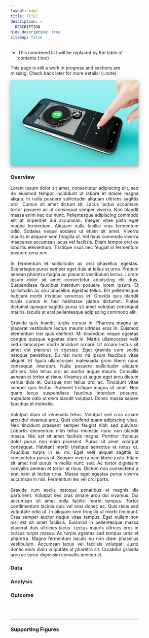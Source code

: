 ```yaml
---
layout: page
title: TITLE
description: >
  DESCRIPTION
hide_description: true
sitemap: false
---
```


<style>

.banner {
  box-shadow: 0 4px 8px 0 rgba(0, 0, 0, 0.2), 0 6px 20px 0 rgba(0, 0, 0, 0.19);
  center;
}

.justify {
  text-align: justify;
}

.center {
  display: block;
  margin-left: auto;
  margin-right: auto;
  width: 50%;
}

* {
  box-sizing: border-box;
}

.column25 {
  float: left;
  width: 25%;
  padding: 10px;
}

.column30 {
  float: left;
  width: 30%;
  padding: 10px;
}

.column40 {
  float: left;
  width: 40%;
  padding: 10px;
}

.column50 {
  float: left;
  width: 50%;
  padding: 10px;
}

.column60 {
  float: left;
  width: 60%;
  padding: 10px;
}

.column70 {
  float: left;
  width: 70%;
  padding: 10px;
}

.column75 {
  float: left;
  width: 75%;
  padding: 10px;
}

.row:after {
  content: "";
  display: table;
  clear: both;
}

@media screen and (max-width: 600px) {
  .column25 {
    width: 100%;
  }
  .column30 {
    width: 100%;
  }
  .column40 {
    width: 100%;
  }
  .column50 {
    width: 100%;
  }
  .column60 {
    width: 100%;
  }
  .column70 {
    width: 100%;
  }
  .column75 {
    width: 100%;
  }
}

</style>


* This unordered list will be replaced by the table of contents
{:toc}

This page is still a work in progress and sections are missing. Check back later for more details!
{:.note}


<img src="/assets/img/spotify/spotify_cover.jpg"  alt="Spotify Project" class="banner">



### Overview

<p class="justify">
  Lorem ipsum dolor sit amet, consectetur adipiscing elit, sed do eiusmod tempor incididunt ut labore et dolore magna aliqua. In nulla posuere sollicitudin aliquam ultrices sagittis orci. Cursus sit amet dictum sit. Lacus luctus accumsan tortor posuere ac ut consequat semper viverra. Non blandit massa enim nec dui nunc. Pellentesque adipiscing commodo elit at imperdiet dui accumsan. Integer vitae justo eget magna fermentum. Aliquam nulla facilisi cras fermentum odio. Sodales neque sodales ut etiam sit amet. Viverra mauris in aliquam sem fringilla ut. Vel risus commodo viverra maecenas accumsan lacus vel facilisis. Etiam tempor orci eu lobortis elementum. Tristique risus nec feugiat in fermentum posuere urna nec.
  <br><br>
  In fermentum et sollicitudin ac orci phasellus egestas. Scelerisque purus semper eget duis at tellus at urna. Pretium aenean pharetra magna ac placerat vestibulum lectus. Lorem ipsum dolor sit amet consectetur adipiscing elit duis. Suspendisse faucibus interdum posuere lorem ipsum. Et sollicitudin ac orci phasellus egestas tellus. Elit pellentesque habitant morbi tristique senectus et. Gravida quis blandit turpis cursus in hac habitasse platea dictumst. Platea dictumst quisque sagittis purus sit amet volutpat consequat mauris. Iaculis at erat pellentesque adipiscing commodo elit.
  <br><br>
  Gravida quis blandit turpis cursus in. Pharetra magna ac placerat vestibulum lectus mauris ultrices eros in. Euismod elementum nisi quis eleifend. Mi bibendum neque egestas congue quisque egestas diam in. Mattis ullamcorper velit sed ullamcorper morbi tincidunt ornare. Ut ornare lectus sit amet est placerat in egestas. Eget gravida cum sociis natoque penatibus. Eu nisl nunc mi ipsum faucibus vitae aliquet. Et ligula ullamcorper malesuada proin libero nunc consequat interdum. Nulla posuere sollicitudin aliquam ultrices. Non tellus orci ac auctor augue mauris. Convallis aenean et tortor at risus. Vivamus at augue eget arcu dictum varius duis at. Quisque non tellus orci ac. Tincidunt vitae semper quis lectus. Praesent tristique magna sit amet. Non quam lacus suspendisse faucibus interdum posuere. Vulputate odio ut enim blandit volutpat. Donec massa sapien faucibus et molestie.
  <br><br>
  Volutpat diam ut venenatis tellus. Volutpat sed cras ornare arcu dui vivamus arcu. Quis eleifend quam adipiscing vitae. Nec tincidunt praesent semper feugiat nibh sed pulvinar. Lobortis elementum nibh tellus molestie nunc non blandit massa. Nisi est sit amet facilisis magna. Porttitor rhoncus dolor purus non enim praesent. Purus sit amet volutpat consequat. Habitant morbi tristique senectus et netus et. Faucibus turpis in eu mi. Eget velit aliquet sagittis id consectetur purus ut. Semper viverra nam libero justo. Etiam sit amet nisl purus in mollis nunc sed. Ac tortor dignissim convallis aenean et tortor at risus. Dictum non consectetur a erat nam at lectus urna. Massa eget egestas purus viverra accumsan in nisl. Fermentum leo vel orci porta.
  <br><br>
  Gravida cum sociis natoque penatibus et magnis dis parturient. Volutpat sed cras ornare arcu dui vivamus. Dui accumsan sit amet nulla facilisi morbi tempus. Tortor condimentum lacinia quis vel eros donec ac. Quis risus sed vulputate odio ut. In aliquam sem fringilla ut morbi tincidunt. Cras semper auctor neque vitae tempus. Eget nullam non nisi est sit amet facilisis. Euismod in pellentesque massa placerat duis ultricies lacus. Lectus mauris ultrices eros in cursus turpis massa. Ac turpis egestas sed tempus urna et pharetra. Magna fermentum iaculis eu non diam phasellus vestibulum. Accumsan lacus vel facilisis volutpat. Justo donec enim diam vulputate ut pharetra sit. Curabitur gravida arcu ac tortor dignissim convallis aenean et.
</p>


### Data



### Analysis



### Outcome



<br><br>

____

### Supporting Figures
